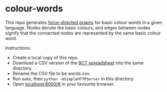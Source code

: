 colour-words
============

This repo generates [force-directed graphs](http://bl.ocks.org/mbostock/4062045) for basic colour words in a given language.
Nodes denote the basic colours, and edges between nodes signify that the connected nodes are represented by the same basic colour word.

Instructions:
* Create a local copy of this repo.
* Download a CSV version of the [BCT spreadsheet](https://goo.gl/LZe7wi) into the same directory.
* Rename the CSV file to be words.csv.
* Run `make`, then `python -mSimpleHTTPServer` in this directory.
* Open [localhost:8000/#](localhost:8000/#) in your favourite browser.
